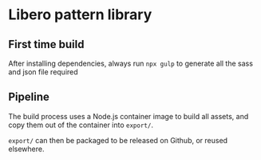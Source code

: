 Libero pattern library
======================

## First time build
After installing dependencies, always run `npx gulp` to generate all the sass and json file required   

## Pipeline

The build process uses a Node.js container image to build all assets, and copy them out of the container into `export/`.

`export/` can then be packaged to be released on Github, or reused elsewhere.
